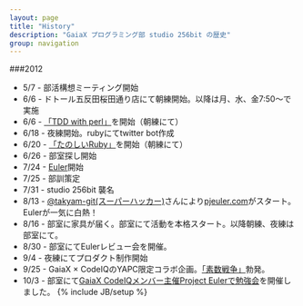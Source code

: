 ```yaml
---
layout: page
title: "History"
description: "GaiaX プログラミング部 studio 256bit の歴史"
group: navigation
---
```

###2012
 * 5/7  - 部活構想ミーティング開始
 * 6/6  - ドトール五反田桜田通り店にて朝練開始。以降は月、水、金7:50〜で実施
 * 6/6  - [「TDD with perl」](http://assets.en.oreilly.com/1/event/12/Practical%20Test-driven%20Development%20Presentation.pdf)を開始（朝練にて）
 * 6/18 - 夜練開始。rubyにてtwitter bot作成
 * 6/20 - [「たのしいRuby」](http://www.amazon.co.jp/gp/product/4797357401/ref=as_li_ss_tl?ie=UTF8&camp=247&creative=7399&creativeASIN=4797357401&linkCode=as2&tag=tyokomine-22)を開始（朝練にて）
 * 6/26 - 部室探し開始
 * 7/24 - [Euler](http://gx-hackers.github.com/studio-256bit/euler.html)開始
 * 7/25 - 部訓策定
 * 7/31 - studio 256bit 襲名
 * 8/13 - [@takyam-git(スーパーハッカー)](https://github.com/takyam-git/pjeuler)さんにより[pjeuler.com](http://pjeuler.com/)がスタート。Eulerが一気に白熱！
 * 8/16 - 部室に家具が届く。部室にて活動を本格スタート。以降朝練、夜練は部室にて。
 * 8/30 - 部室にてEulerレビュー会を開催。
 * 9/4  - 夜練にてプロダクト制作開始
 * 9/25 - GaiaX × CodeIQのYAPC限定コラボ企画。[「素数戦争」](http://yapc.pjeuler.com/dir/yapc2012)勃発。
 * 10/3 - 部室にて[GaiaX CodeIQメンバー主催Project Eulerで勉強会](http://www.facebook.com/media/set/?set=oa.360650944021920&type=1)を開催しました。
{% include JB/setup %}
